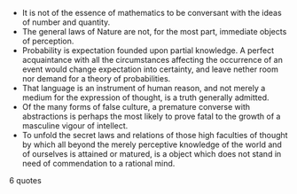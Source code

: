  - It is not of the essence of mathematics to be conversant with the ideas of number and quantity.
 - The general laws of Nature are not, for the most part, immediate objects of perception.
 - Probability is expectation founded upon partial knowledge. A perfect acquaintance with all the circumstances affecting the occurrence of an event would change expectation into certainty, and leave nether room nor demand for a theory of probabilities.
 - That language is an instrument of human reason, and not merely a medium for the expression of thought, is a truth generally admitted.
 - Of the many forms of false culture, a premature converse with abstractions is perhaps the most likely to prove fatal to the growth of a masculine vigour of intellect.
 - To unfold the secret laws and relations of those high faculties of thought by which all beyond the merely perceptive knowledge of the world and of ourselves is attained or matured, is a object which does not stand in need of commendation to a rational mind.

6 quotes